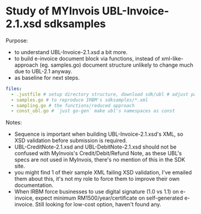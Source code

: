 # Study of MYInvois UBL-Invoice-2.1.xsd sdksamples

Purpose:

- to understand UBL-Invoice-2.1.xsd a bit more.
- to build e-invoice document block via functions, instead of xml-like-approach (eg. samples.go) document structure unlikely to change much due to UBL-2.1 anyway.
- as baseline for next steps.

```yaml
files:
  - .justfile # setup directory structure, download sdk/ubl # adjust path accordingly, same goes to *.go files
  - samples.go # to reproduce IRBM's sdksamples/*.xml
  - sampling.go # the functions/reduced approach
  - const_ubl.go # `just go-gen` make ubl's namespaces as const
```

Notes:

- Sequence is important when building UBL-Invoice-2.1.xsd's XML, so XSD validation before submission is required.
- UBL-CreditNote-2.1.xsd and UBL-DebitNote-2.1.xsd should not be confused with MyInvois's Credit/Debit/Refund Note, as these UBL's specs are not used in MyInvois, there's no mention of this in the SDK site.
- you might find 1 of their sample XML failing XSD validation, I've emailed them about this, it's not my role to force them to improve their own documentation.
- When IRBM force businesses to use digital signature (1.0 vs 1.1) on e-invoice, expect minimum RM1500/year/certificate on self-generated e-invoice. Still looking for low-cost option, haven't found any.
